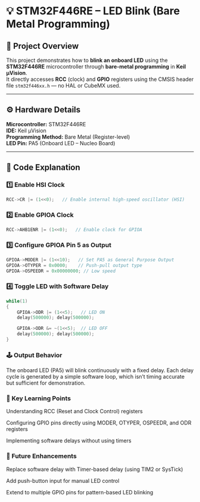 # 💡 STM32F446RE – LED Blink (Bare Metal Programming)

## 📘 Project Overview
This project demonstrates how to **blink an onboard LED** using the **STM32F446RE** microcontroller through **bare-metal programming** in **Keil µVision**.  
It directly accesses **RCC** (clock) and **GPIO** registers using the CMSIS header file `stm32f446xx.h` — no HAL or CubeMX used.

---

## ⚙️ Hardware Details

**Microcontroller:** STM32F446RE  
**IDE:** Keil µVision  
**Programming Method:** Bare Metal (Register-level)  
**LED Pin:** PA5 (Onboard LED – Nucleo Board)  

---

## 🔩 Code Explanation

### 1️⃣ Enable HSI Clock
```c
RCC->CR |= (1<<0);   // Enable internal high-speed oscillator (HSI)
```
### 2️⃣ Enable GPIOA Clock
```c
RCC->AHB1ENR |= (1<<0);   // Enable clock for GPIOA
```
### 3️⃣ Configure GPIOA Pin 5 as Output
```c
GPIOA->MODER |= (1<<10);   // Set PA5 as General Purpose Output
GPIOA->OTYPER = 0x0000;    // Push-pull output type
GPIOA->OSPEEDR = 0x00000000; // Low speed
```
### 4️⃣ Toggle LED with Software Delay
```c
while(1)
{
	GPIOA->ODR |= (1<<5);   // LED ON
	delay(500000); delay(500000);

	GPIOA->ODR &= ~(1<<5);  // LED OFF
	delay(500000); delay(500000);
}
```
### 🕹️ Output Behavior

The onboard LED (PA5) will blink continuously with a fixed delay.
Each delay cycle is generated by a simple software loop, which isn’t timing accurate but sufficient for demonstration.

### 🧠 Key Learning Points

Understanding RCC (Reset and Clock Control) registers

Configuring GPIO pins directly using MODER, OTYPER, OSPEEDR, and ODR registers

Implementing software delays without using timers

### 🚀 Future Enhancements

Replace software delay with Timer-based delay (using TIM2 or SysTick)

Add push-button input for manual LED control

Extend to multiple GPIO pins for pattern-based LED blinking
